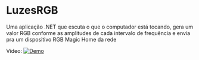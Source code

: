 # LuzesRGB
Uma aplicação .NET que escuta o que o computador está tocando, gera um valor RGB conforme as amplitudes de cada intervalo de frequência e envia pra um dispositivo RGB Magic Home da rede

Vídeo:
[![Demo](https://img.youtube.com/vi/NntFK9yIBwI/0.jpg)](https://youtu.be/NntFK9yIBwI "Demo")
